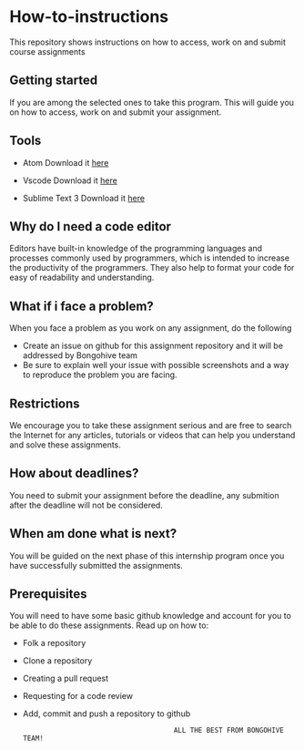 # How-to-instructions
This repository shows instructions on how to access, work on and submit course assignments

## Getting started

If you are among the selected ones to take this program. This will guide you on how to access, work on and submit your assignment.

## Tools

  - Atom Download it [here](https://atom.io/)

  - Vscode Download it [here](https://code.visualstudio.com/download)

  - Sublime Text 3 Download it [here](https://www.sublimetext.com/3)

## Why do I need a code editor

Editors have built-in knowledge of the programming languages and processes commonly used by programmers, which is intended to increase the productivity of the programmers. They also help to format your code for easy of readability and understanding.

## What if i face a problem?

When you face a problem as you work on any assignment, do the following

- Create an issue on github for this assignment repository and it will be addressed by Bongohive team
- Be sure to explain well your issue with possible screenshots and a way to reproduce the problem you are facing. 

## Restrictions

We encourage you to take these assignment serious and are free to search the Internet for any articles, tutorials or videos that can help you understand and solve these assignments.

## How about deadlines?

You need to submit your assignment before the deadline, any submition after the deadline will not be considered. 

## When am done what is next?

You will be guided on the next phase of this internship program once you have successfully submitted the assignments.

## Prerequisites

You will need to have some basic github knowledge and account for you to be able to do these assignments. Read up on how to:

- Folk a repository
- Clone a repository
- Creating a pull request
- Requesting for a code review
- Add, commit and push a repository to github
 

                                           ALL THE BEST FROM BONGOHIVE TEAM!




